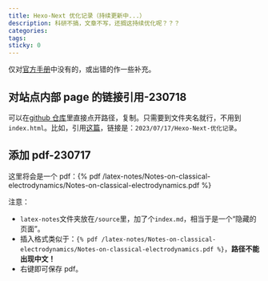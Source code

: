 ```yaml
---
title: Hexo-Next 优化记录（持续更新中...）
description: 科研不搞，文章不写，还搁这持续优化呢？？？
categories:
tags:
sticky: 0
---
```


仅对[官方手册](https://theme-next.js.org/)中没有的，或出错的作一些补充。

## 对站点内部 page 的链接引用-230718

可以在[github 仓库](https://github.com/dc-deng/dc-deng.github.io/tree/main)里直接点开路径，复制。只需要到文件夹名就行，不用到`index.html`。比如，引用[这篇](2023/07/17/Hexo-Next-优化记录)，链接是：`2023/07/17/Hexo-Next-优化记录`。

## 添加 pdf-230717

这里将会是一个 pdf：{% pdf /latex-notes/Notes-on-classical-electrodynamics/Notes-on-classical-electrodynamics.pdf %}

注意：

- `latex-notes`文件夹放在`/source`里，加了个`index.md`，相当于是一个“隐藏的页面”。
- 插入格式类似于：`{% pdf /latex-notes/Notes-on-classical-electrodynamics/Notes-on-classical-electrodynamics.pdf %}`，**路径不能出现中文！**
- 右键即可保存 pdf。
